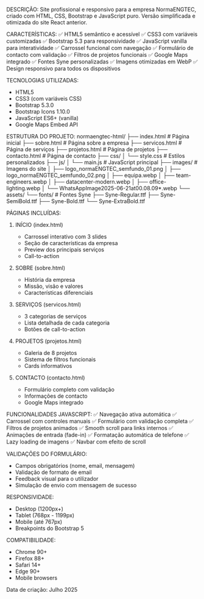 DESCRIÇÃO:
Site profissional e responsivo para a empresa NormaENGTEC, criado com HTML, CSS, Bootstrap e JavaScript puro. Versão simplificada e otimizada do site React anterior.

CARACTERÍSTICAS:
✅ HTML5 semântico e acessível
✅ CSS3 com variáveis customizadas
✅ Bootstrap 5.3 para responsividade
✅ JavaScript vanilla para interatividade
✅ Carrossel funcional com navegação
✅ Formulário de contacto com validação
✅ Filtros de projetos funcionais
✅ Google Maps integrado
✅ Fontes Syne personalizadas
✅ Imagens otimizadas em WebP
✅ Design responsivo para todos os dispositivos

TECNOLOGIAS UTILIZADAS:
- HTML5
- CSS3 (com variáveis CSS)
- Bootstrap 5.3.0
- Bootstrap Icons 1.10.0
- JavaScript ES6+ (vanilla)
- Google Maps Embed API

ESTRUTURA DO PROJETO:
normaengtec-html/
├── index.html              # Página inicial
├── sobre.html              # Página sobre a empresa
├── servicos.html           # Página de serviços
├── projetos.html           # Página de projetos
├── contacto.html           # Página de contacto
├── css/
│   └── style.css           # Estilos personalizados
├── js/
│   └── main.js             # JavaScript principal
├── images/                 # Imagens do site
│   ├── logo_normaENGTEC_semfundo_01.png
│   ├── logo_normaENGTEC_semfundo_02.png
│   ├── equipa.webp
│   ├── team-engineers.webp
│   ├── datacenter-modern.webp
│   ├── office-lighting.webp
│   └── WhatsAppImage2025-06-21at00.08.09*.webp
└── assets/
    └── fonts/              # Fontes Syne
        ├── Syne-Regular.ttf
        ├── Syne-SemiBold.ttf
        ├── Syne-Bold.ttf
        └── Syne-ExtraBold.ttf

PÁGINAS INCLUÍDAS:
1. INÍCIO (index.html)
   - Carrossel interativo com 3 slides
   - Seção de características da empresa
   - Preview dos principais serviços
   - Call-to-action

2. SOBRE (sobre.html)
   - História da empresa
   - Missão, visão e valores
   - Características diferenciais

3. SERVIÇOS (servicos.html)
   - 3 categorias de serviços
   - Lista detalhada de cada categoria
   - Botões de call-to-action

4. PROJETOS (projetos.html)
   - Galeria de 8 projetos
   - Sistema de filtros funcionais
   - Cards informativos

5. CONTACTO (contacto.html)
   - Formulário completo com validação
   - Informações de contacto
   - Google Maps integrado

FUNCIONALIDADES JAVASCRIPT:
✅ Navegação ativa automática
✅ Carrossel com controles manuais
✅ Formulário com validação completa
✅ Filtros de projetos animados
✅ Smooth scroll para links internos
✅ Animações de entrada (fade-in)
✅ Formatação automática de telefone
✅ Lazy loading de imagens
✅ Navbar com efeito de scroll

VALIDAÇÕES DO FORMULÁRIO:
- Campos obrigatórios (nome, email, mensagem)
- Validação de formato de email
- Feedback visual para o utilizador
- Simulação de envio com mensagem de sucesso

RESPONSIVIDADE:
- Desktop (1200px+)
- Tablet (768px - 1199px)
- Mobile (até 767px)
- Breakpoints do Bootstrap 5


COMPATIBILIDADE:
- Chrome 90+
- Firefox 88+
- Safari 14+
- Edge 90+
- Mobile browsers


Data de criação: Julho 2025
